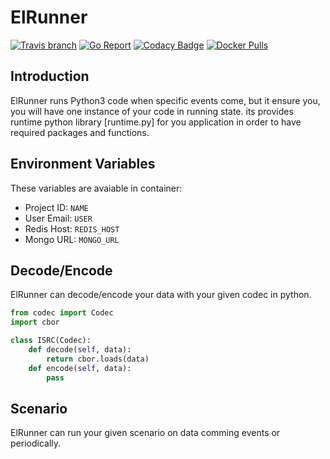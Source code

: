 # ElRunner
[![Travis branch](https://img.shields.io/travis/com/I1820/ElRunner/master.svg?style=flat-square)](https://travis-ci.com/I1820/ElRunner)
[![Go Report](https://goreportcard.com/badge/github.com/I1820/ElRunner?style=flat-square)](https://goreportcard.com/report/github.com/I1820/ElRunner)
[![Codacy Badge](https://img.shields.io/codacy/grade/eada226f7b04403380cb7dc8dd517e5b.svg?style=flat-square)](https://www.codacy.com/project/i1820/ElRunner/dashboard)
[![Docker Pulls](https://img.shields.io/docker/pulls/i1820/elrunner.svg?style=flat-square)]()

## Introduction

ElRunner runs Python3 code when specific events come, but it ensure you, you will have one instance of your code in running state.
its provides runtime python library [runtime.py] for you application in order to have required packages and functions.

## Environment Variables

These variables are avaiable in container:

- Project ID: `NAME`
- User Email: `USER`
- Redis Host: `REDIS_HOST`
- Mongo URL: `MONGO_URL`

## Decode/Encode

ElRunner can decode/encode your data with your given codec in python.

```python
from codec import Codec
import cbor

class ISRC(Codec):
    def decode(self, data):
        return cbor.loads(data)
    def encode(self, data):
        pass
```

## Scenario

ElRunner can run your given scenario on data comming events or periodically.

